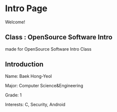 # Intro Page
Welcome!

## Class : OpenSource Software Intro

made for OpenSource Software Intro Class

## Introduction

Name: Baek Hong-Yeol

Major: Computer Science&Engineering

Grade: 1

Interests: C, Security, Android
